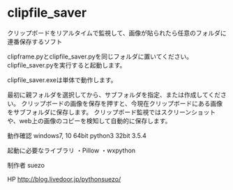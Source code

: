 # clipfile_saver
クリップボードをリアルタイムで監視して、画像が貼られたら任意のフォルダに連番保存するソフト

clipframe.pyとclipfile_saver.pyを同じフォルダに置いてください。
clipfile_saver.pyを実行すると起動します。

clipfile_saver.exeは単体で動作します。

最初に親フォルダを選択してから、サブフォルダを指定、または作成してください。
クリップボードの画像を保存を押すと、今現在クリップボードにある画像をサブフォルダに保存します。
クリップボード監視ではスクリーンショットや、web上の画像のコピーを検知して自動的に保存します。


動作確認
windows7, 10 64bit
python3 32bit 3.5.4

起動に必要なライブラリ
・Pillow
・wxpython

制作者 suezo

HP http://blog.livedoor.jp/pythonsuezo/
